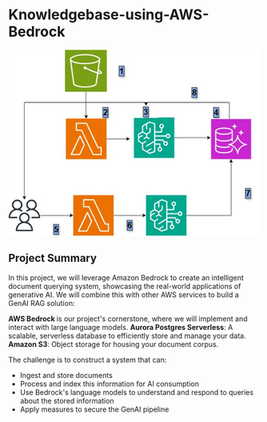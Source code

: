 # Knowledgebase-using-AWS-Bedrock

![image](https://github.com/tmbothe/Knowledgebase-using-AWS-Bedrock-/blob/main/bedrock.jpg)

## Project Summary
In this project, we will leverage Amazon Bedrock to create an intelligent document querying system, showcasing the real-world applications of generative AI. We will combine this with other AWS services to build a GenAI RAG solution:

<b>AWS Bedrock </b> is our project's cornerstone, where we will implement and interact with large language models.
<b>Aurora Postgres Serverless</b>: A scalable, serverless database to efficiently store and manage your data.
<b>Amazon S3</b>: Object storage for housing your document corpus.

The challenge is to construct a system that can:

- Ingest and store documents
- Process and index this information for AI consumption
- Use Bedrock's language models to understand and respond to queries about the stored information
- Apply measures to secure the GenAI pipeline
